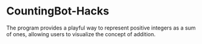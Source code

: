 # CountingBot-Hacks
The program provides a playful way to represent positive integers as a sum of ones, allowing users to visualize the concept of addition.
